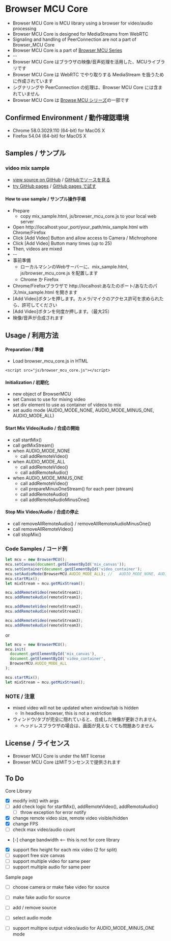 # Browser MCU Core

* Browser MCU Core is MCU library using a browser for video/audio processing
* Browser MCU Core is designed for MediaStreams from WebRTC
* Signaling and handling of PeerConnection are not a part of Browser_MCU Core
* Browser MCU Core is a part of [Browser MCU Series](https://github.com/mganeko/browser_mcu)
* --
* Browser MCU Core はブラウザの映像/音声処理を活用した、MCUライブラリです
* Browser MCU Core は WebRTC でやり取りする MediaStream を扱うために作成されています
* シグナリングや PeerConnection の処理は、Browser MCU Core には含まれていません
* Browser MCU Core は [Browse MCU シリーズ](https://github.com/mganeko/browser_mcu)の一部です

## Confirmed Environment / 動作確認環境

* Chrome  58.0.3029.110 (64-bit) for MacOS X
* Firefox 54.04 (64-bit) for MacOS X


## Samples / サンプル

### video mix sample

* [view source on GitHub](https://github.com/mganeko/browser_mcu_core/blob/master/mix_sample.html) / [GitHubでソースを見る](https://github.com/mganeko/browser_mcu_core/blob/master/mix_sample.html)
* [try GitHub pages](https://mganeko.github.io/browser_mcu_core/mix_sample.html) / [GitHub pages で試す](https://mganeko.github.io/browser_mcu_core/mix_sample.html)

#### How to use sample / サンプル操作手順

* Prepare
  * copy mix_sample.html, js/browser_mcu_core.js to your local web server
* Open http://localhost:your_port/your_path/mix_sample.html with Chrome/Firefox
* Click [Add Video] Button and allow access to Camera / Michrophone
* Click [Add Video] Button many times (up to 25)
* Then, videos are mixed
* --
* 事前準備
  * ローカルマシンのWebサーバーに、mix_sample.html, js/browser_mcu_core.js を配置します
  * Chrome か Firefox 
* Chrome/Firefoxブラウザで http://localhost:あなたのポート/あなたのパス/mix_sample.html を開きます
* [Add Video]ボタンを押します。カメラ/マイクのアクセス許可を求められたら、許可してください
* [Add Video]ボタンを何度か押します。（最大25）
* 映像/音声が合成されます

## Usage / 利用方法

#### Preparation / 準備

* Load browser_mcu_core.js in HTML

```
<script src="js/browser_mcu_core.js"></script>
```

#### Initialization / 初期化

* new object of BrowserMCU
* set Canvas to use for mixing video
* set div element to use as container of videos to mix
* set audio mode (AUDIO_MODE_NONE, AUDIO_MODE_MINUS_ONE, AUDIO_MODE_ALL)

#### Start Mix Video/Audio / 合成の開始

* call startMix()
* call getMixStream()
* when AUDIO_MODE_NONE
  * call addRemoteVideo()
* when AUDIO_MODE_ALL
  * call addRemoteVideo()
  * call addRemoteAudio()
* when AUDIO_MODE_MINUS_ONE
  * call addRemoteVideo()
  * call prepareMinusOneStream() for each peer (stream)
  * call addRemoteAudio()
  * call addRemoteAudioMinusOne()

#### Stop  Mix Video/Audio / 合成の停止

* call removeAllRemoteAudio() / removeAllRemoteAudioMinusOne()
* call removeAllRemoteVideo()
* call stopMix()


### Code Samples / コード例

```js
let mcu = new BrowserMCU();
mcu.setCanvas(document.getElementById('mix_canvas'));
mcu.setContainer(document.getElementById('video_container');
mcu.setAudioMode(BrowserMCU.AUDIO_MODE_ALL); //   AUDIO_MODE_NONE, AUDIO_MODE_MINUS_ONE, AUDIO_MODE_ALL
mcu.startMix();
let mixStream = mcu.getMixStream();

mcu.addRemoteVideo(remoteStream1);
mcu.addRemoteAudio(remoteStream1);

mcu.addRemoteVideo(remoteStream2);
mcu.addRemoteAudio(remoteStream2);

mcu.addRemoteVideo(remoteStream3);
mcu.addRemoteAudio(remoteStream3);  
```

or

```js
let mcu = new BrowserMCU();
mcu.init(
  document.getElementById('mix_canvas'),
  document.getElementById('video_container',
  BrowserMCU.AUDIO_MODE_ALL
);

mcu.startMix();
let mixStream = mcu.getMixStream();
```


### NOTE / 注意

* mixed video will not be updated when window/tab is hidden
  * In headless browser, this is not a restriction
* ウィンドウ/タブが完全に隠れていると、合成した映像が更新されません
  * ヘッドレスブラウザの場合は、画面が見えなくても問題ありません

## License / ライセンス

* Browser MCU Core is under the MIT license
* Browser MCU Core はMITランセンスで提供されます

## To Do

Core Library

- [x] modify init() with args
- [ ] add check logic for startMix(), addRemoteVideo(), addRemotoAudio()
  - [ ] throw exception for error notify  
- [x] change remote video size, remote video visible/hidden
- [x] change FPS
- [ ] check max video/audio count 
- [-] change bandwidth <-- this is not for core library
- [x] support flex height for each mix video (2 for split)
- [ ] support free size canvas
- [ ] support multiple video for same peer
- [ ] support multiple audio for same peer

Sample page

- [ ] choose camera or make fake video for source
- [ ] make fake audio for source
- [ ] add / remove source
- [ ] select audio mode
- [ ] support multipre output video/audio for AUDIO_MODE_MINUS_ONE mode



